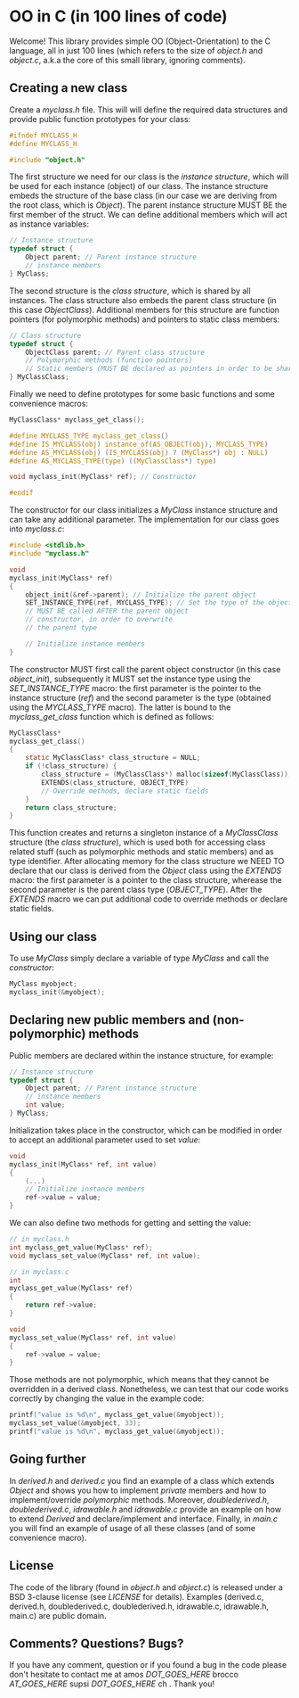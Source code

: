# OO in C (in 100 lines of code)

Welcome! This library provides simple OO (Object-Orientation) to the C language, all in just 100 lines (which refers to the size of *object.h* and *object.c*, a.k.a the core of this small library, ignoring comments).

## Creating a new class

Create a *myclass.h* file. This will will define the required data structures and provide public function prototypes for your class:
```C
#ifndef MYCLASS_H
#define MYCLASS_H

#include "object.h"
```
The first structure we need for our class is the *instance structure*, which will be used for each instance (object) of our class. The instance structure embeds the structure of the base class (in our case we are deriving from the root class, which is *Object*). The parent instance structure MUST BE the first member of the struct. We can define additional members which will act as instance variables:
```C
// Instance structure
typedef struct {
    Object parent; // Parent instance structure
    // instance members 
} MyClass;
```
The second structure is the *class structure*, which is shared by all instances. The class structure also embeds the parent class structure (in this case *ObjectClass*). Additional members for this structure are function pointers (for polymorphic methods) and pointers to static class members:
```C
// Class structure
typedef struct {
	ObjectClass parent; // Parent class structure
	// Polymorphic methods (function pointers)
	// Static members (MUST BE declared as pointers in order to be shared across all class hierarchies)
} MyClassClass;
```
Finally we need to define prototypes for some basic functions and some convenience macros:
```C
MyClassClass* myclass_get_class();

#define MYCLASS_TYPE myclass_get_class()
#define IS_MYCLASS(obj) instance_of(AS_OBJECT(obj), MYCLASS_TYPE)
#define AS_MYCLASS(obj) (IS_MYCLASS(obj) ? (MyClass*) obj : NULL)
#define AS_MYCLASS_TYPE(type) ((MyClassClass*) type)

void myclass_init(MyClass* ref); // Constructor

#endif
```
The constructor for our class initializes a *MyClass* instance structure and can take any additional parameter.
The implementation for our class goes into *myclass.c*:
```C
#include <stdlib.h>
#include "myclass.h"

void
myclass_init(MyClass* ref)
{
    object_init(&ref->parent); // Initialize the parent object
    SET_INSTANCE_TYPE(ref, MYCLASS_TYPE); // Set the type of the object
    // MUST BE called AFTER the parent object
    // constructor, in order to overwrite
    // the parent type

    // Initialize instance members
}
```
The constructor MUST first call the parent object constructor (in this case *object_init*), subsequently it MUST set the instance type using the *SET_INSTANCE_TYPE* macro: the first parameter is the pointer to the instance structure (*ref*) and the second parameter is the type (obtained using the *MYCLASS_TYPE* macro).
The latter is bound to the *myclass_get_class* function which is defined as follows:
```C
MyClassClass*
myclass_get_class()
{
    static MyClassClass* class_structure = NULL;
    if (!class_structure) {
        class_structure = (MyClassClass*) malloc(sizeof(MyClassClass));
        EXTENDS(class_structure, OBJECT_TYPE)
        // Override methods, declare static fields
    }
    return class_structure;
}
```

This function creates and returns a singleton instance of a *MyClassClass* structure (the *class structure*), which is used both for accessing class related stuff (such as polymorphic methods and static members) and as type identifier. After allocating memory for the class structure we NEED TO declare that our class is derived from the *Object* class using the *EXTENDS* macro: the first parameter is a pointer to the class structure, wherease the second parameter is the parent class type (*OBJECT_TYPE*). After the *EXTENDS* macro we can put additional code to override methods or declare static fields.

## Using our class

To use *MyClass* simply declare a variable of type *MyClass* and call the *constructor*:
```C
MyClass myobject;
myclass_init(&myobject);
```

## Declaring new public members and (non-polymorphic) methods

Public members are declared within the instance structure, for example:

```C
// Instance structure
typedef struct {
    Object parent; // Parent instance structure
    // instance members
    int value;
} MyClass;
```
Initialization takes place in the constructor, which can be modified in order to accept an additional parameter used to set *value*:

```C
void
myclass_init(MyClass* ref, int value)
{
    (...)
    // Initialize instance members
    ref->value = value;
}
```
We can also define two methods for getting and setting the value:
```C
// in myclass.h
int myclass_get_value(MyClass* ref);
void myclass_set_value(MyClass* ref, int value);

// in myclass.c
int
myclass_get_value(MyClass* ref)
{
	return ref->value;
}

void
myclass_set_value(MyClass* ref, int value)
{
	ref->value = value;
}
```
Those methods are not polymorphic, which means that they cannot be overridden in a derived class. Nonetheless, we can test that our code works correctly by changing the value in the example code:
```C
printf("value is %d\n", myclass_get_value(&myobject));
myclass_set_value(&myobject, 33);
printf("value is %d\n", myclass_get_value(&myobject));
```

## Going further

In *derived.h* and *derived.c* you find an example of a class which extends *Object* and shows you how to implement *private* members and how to implement/override *polymorphic* methods. Moreover, *doublederived.h*, *doublederived.c*, *idrawable.h* and *idrawable.c* provide an example on how to extend *Derived* and declare/implement and interface. Finally, in *main.c* you will find an example of usage of all these classes (and of some convenience macro).

## License

The code of the library (found in *object.h* and *object.c*) is released under a BSD 3-clause license (see *LICENSE* for details). Examples (derived.c, derived.h, doublederived.c, doublederived.h, idrawable.c, idrawable.h, main.c) are public domain.

## Comments? Questions? Bugs?

If you have any comment, question or if you found a bug in the code please don't hesitate to contact me at amos _DOT_GOES_HERE_ brocco _AT_GOES_HERE_ supsi _DOT_GOES_HERE_ ch . Thank you!
